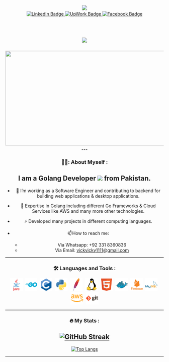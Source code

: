<div id="header" align="center">
  <img src="https://media.giphy.com/media/u2pmTWUi0MXjyrMaVj/giphy.gif" width="250" border:none/>
<div id="badges">
  <a href="https://www.linkedin.com/in/ahmed-saleem-2177bb242/">
    <img src="https://img.shields.io/badge/LinkedIn-blue?style=for-the-badge&logo=linkedin&logoColor=white" alt="LinkedIn Badge"/>
  </a>
  <a href="https://www.upwork.com/freelancers/~011bb1ff7bd6c29253">
    <img src="https://img.shields.io/badge/UpWork-green?style=for-the-badge&logo=upwork&logoColor=white" alt="UpWork Badge"/>
  </a>
  <a href="https://www.facebook.com/profile.php?id=100021976141028">
    <img src="https://img.shields.io/badge/facebook-blue?style=for-the-badge&logo=facebook&logoColor=white" alt="Facebook Badge"/>
  </a>
</div>
  <img src="https://komarev.com/ghpvc/?username=your-github-username&style=flat-square&color=blue" alt=""/>
<h1>
<a href="https://git.io/typing-svg"><img src="https://readme-typing-svg.demolab.com?font=Dancing+Script&weight=500&size=32&duration=4999&pause=1007&color=BDC3CA&background=25FFE000&width=435&lines=Hey!+It's+Ahmed+Saleem+here!;Love+To+build+Softwares+of+your+thoughts" /></a></h1>
  <div align="center">
  <img src="https://media.giphy.com/media/dWesBcTLavkZuG35MI/giphy.gif" width="600" height="300"/>
</div>
  ---

### 👨‍🦱: About Myself :
  I am a Golang Developer <img src="https://media.giphy.com/media/WUlplcMpOCEmTGBtBW/giphy.gif" width="30"> from Pakistan.
  -
  - :telescope: I’m working as a Software Engineer and contributing to backend for building web applications & desktop applications.

- :seedling: Expertise in Golang including different Go Frameworks & Cloud Services like AWS and many more other technologies.

- :zap: Developed many projects in different computing languages.

- :mailbox:How to reach me: 
    - Via Whatsapp: +92 331 8360836
    - Via Email: vickvicky1111@gmail.com
  
 ---

### :hammer_and_wrench: Languages and Tools :
  <div>
  <img src="https://github.com/devicons/devicon/blob/master/icons/java/java-original-wordmark.svg" title="Java" alt="Java" width="40" height="40"/>&nbsp;
  <img src="https://github.com/devicons/devicon/blob/master/icons/go/go-original-wordmark.svg" title="Golang" alt="Golang" width="40" height="40"/>&nbsp;
  <img src="https://github.com/devicons/devicon/blob/master/icons/c/c-original.svg" title="C" alt="C" width="40" height="40"/>&nbsp;
  <img src="https://github.com/devicons/devicon/blob/master/icons/python/python-original.svg" title="Python" alt="Python" width="40" height="40"/>&nbsp;
  <img src="https://github.com/devicons/devicon/blob/master/icons/apache/apache-original.svg" title="Apache Thrift" alt="Apache Thrift" width="40" height="40"/>&nbsp;
  <img src="https://github.com/devicons/devicon/blob/master/icons/linux/linux-original.svg"  title="Linux" alt="Linux" width="40" height="40"/>&nbsp;
  <img src="https://github.com/devicons/devicon/blob/master/icons/html5/html5-original.svg" title="HTML5" alt="HTML" width="40" height="40"/>&nbsp;
  <img src="https://github.com/devicons/devicon/blob/master/icons/docker/docker-original.svg" title="Docker" alt="Docker" width="40" height="40"/>&nbsp;
  <img src="https://github.com/devicons/devicon/blob/master/icons/firebase/firebase-plain-wordmark.svg" title="Firebase" alt="Firebase" width="40" height="40"/>&nbsp;
  <img src="https://github.com/devicons/devicon/blob/master/icons/mysql/mysql-original-wordmark.svg" title="MySQL"  alt="MySQL" width="40" height="40"/>&nbsp;
  <img src="https://github.com/devicons/devicon/blob/master/icons/amazonwebservices/amazonwebservices-plain-wordmark.svg" title="AWS" alt="AWS" width="40" height="40"/>&nbsp;
  <img src="https://github.com/devicons/devicon/blob/master/icons/git/git-original-wordmark.svg" title="Git" **alt="Git" width="40" height="40"/>
</div>
  
 ---

### :fire: My Stats :
  [![GitHub Streak](http://github-readme-streak-stats.herokuapp.com?user=AhmedSaleemKhan&theme=dark&background=000000)](https://git.io/streak-stats)
  ---
[![Top Langs](https://github-readme-stats.vercel.app/api/top-langs/?username=AhmedSaleemKhan&layout=compact&theme=vision-friendly-dark)](https://github.com/anuraghazra/github-readme-stats)
  
---  
